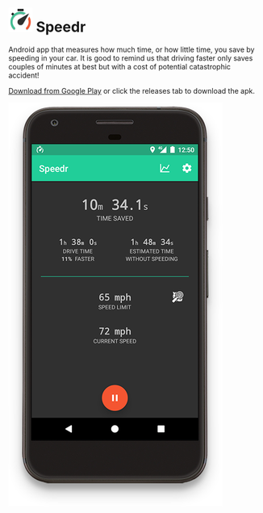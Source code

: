  ![icon](/app/src/main/res/mipmap-mdpi/ic_launcher.png) Speedr
===

Android app that measures how much time, or how little time, you save by speeding in your car. It is good to remind us that driving faster only saves couples of minutes at best but with a cost of potential catastrophic accident!

[Download from Google Play](https://play.google.com/store/apps/details?id=com.jakehilborn.speedr.prod) or click the releases tab to download the apk.

![icon](/images/screen-shot.png)
